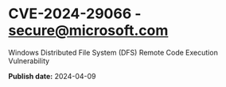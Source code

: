 # CVE-2024-29066 - secure@microsoft.com

Windows Distributed File System (DFS) Remote Code Execution Vulnerability

**Publish date:** 2024-04-09
